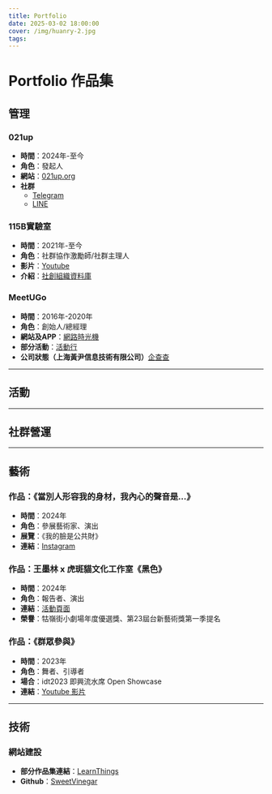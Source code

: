 ```yaml
---
title: Portfolio
date: 2025-03-02 18:00:00
cover: /img/huanry-2.jpg
tags:
---
```


# Portfolio 作品集

<!--more-->

## 管理  
### 021up
- **時間**：2024年-至今
- **角色**：發起人
- **網站**：[021up.org](https://021up.org/)
- **社群**
  - [Telegram](https://t.me/tg_021up)
  - [LINE](https://line.me/ti/g2/S5PYOQxUIuSWbQOsrpcTeCOCeEIQ9xK_5bybPg)

### 115B實驗室
- **時間**：2021年-至今
- **角色**：社群協作激勵師/社群主理人
- **影片**：[Youtube](https://www.youtube.com/watch?v=F613YyRHcfA)  
- **介紹**：[社創組織資料庫](https://si.taiwan.gov.tw/Home/Org?Fid=3278)

### MeetUGo
- **時間**：2016年-2020年
- **角色**：創始人/總經理
- **網站及APP**：[網路時光機](https://web.archive.org/web/20191209180642/http://meetugo.com/)
- **部分活動**：[活動行](https://meetugo.huodongxing.com/)
- **公司狀態（上海黃尹信息技術有限公司）**[企查查](https://www.qcc.com/creport/526caff2a7166bd3e43403a0e4faba75.html)
  
---
## 活動

---
## 社群營運

---
## 藝術  
### 作品：《當別人形容我的身材，我內心的聲音是…》 
- **時間**：2024年
- **角色**：參展藝術家、演出  
- **展覽**：《我的臉是公共財》  
- **連結**：[Instagram](https://www.instagram.com/p/DB1DtClPJn7/?utm_source=ig_web_copy_link)  

### 作品：王墨林 x 虎斑貓文化工作室《黑色》
- **時間**：2024年
- **角色**：報告者、演出  
- **連結**：[活動頁面](https://anncr.co/Event/EUAIAU68500)  
- **榮譽**：牯嶺街小劇場年度優選獎、第23屆台新藝術獎第一季提名  

### 作品：《群眾參與》
- **時間**：2023年
- **角色**：舞者、引導者 
- **場合**：idt2023 即興流水席 Open Showcase
- **連結**：[Youtube 影片](https://www.youtube.com/watch?v=adQjBooq7UE&t=276s)

---
## 技術  
### 網站建設  
- **部分作品集連結**：[LearnThings](https://ws.learnthings.online/)  
- **Github**：[SweetVinegar](https://github.com/SweetVinegar)
